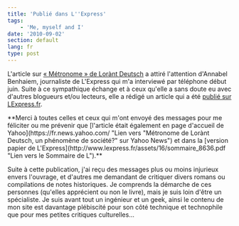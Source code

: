 ```yaml
---
title: 'Publié dans L''Express'
tags:
    - 'Me, myself and I'
date: '2010-09-02'
section: default
lang: fr
type: post
---
```


L'article sur [« Métronome » de Lorànt Deutsch](/2010/03/livre-metronome/) a attiré l'attention d'Annabel Benhaiem, journaliste de L'Express qui m'a interviewé par téléphone début juin. Suite à ce sympathique échange et à ceux qu'elle a sans doute eu avec d'autres blogueurs et/ou lecteurs, elle a rédigé un article qui a été [publié sur LExpress.fr](http://www.lexpress.fr/culture/livre/metronome-de-lorant-deutsch-un-phenomene-de-societe_914995.html "Lien vers &quot;Métronome de Lorànt Deutsch, un phénomène de société?&quot; sur LExpress.fr").

<!-- more -->**Merci à toutes celles et ceux qui m'ont envoyé des messages pour me féliciter ou me prévenir que [l'article était également en page d'accueil de Yahoo](https://fr.news.yahoo.com/ "Lien vers &quot;Métronome de Lorànt Deutsch, un phénomène de société?&quot; sur Yahoo News") et dans la [version papier de L'Express](http://www.lexpress.fr/assets/16/sommaire_8636.pdf "Lien vers le Sommaire de L").**

Suite à cette publication, j'ai reçu des messages plus ou moins injurieux envers l'ouvrage, et d'autres me demandant de critiquer divers romans ou compilations de notes historiques. Je comprends la démarche de ces personnes (qu'elles apprécient ou non le livre), mais je suis loin d'être un spécialiste. Je suis avant tout un ingénieur et un geek, ainsi le contenu de mon site est davantage plébiscité pour son côté technique et technophile que pour mes petites critiques culturelles…

